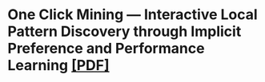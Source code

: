 # One Click Mining — Interactive Local Pattern Discovery through Implicit Preference and Performance Learning [[PDF]](http://poloclub.gatech.edu/idea2013/papers/p28-boley.pdf)